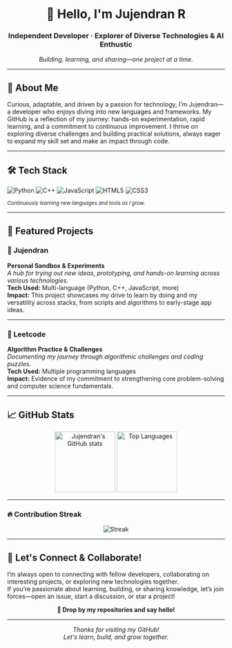 <!-- HERO SECTION -->
<div align="center">

# 👋 Hello, I'm **Jujendran R**  
### Independent Developer · Explorer of Diverse Technologies & AI Enthustic

*Building, learning, and sharing—one project at a time.*

</div>

---

## 🚀 About Me

Curious, adaptable, and driven by a passion for technology, I’m Jujendran—a developer who enjoys diving into new languages and frameworks. My GitHub is a reflection of my journey: hands-on experimentation, rapid learning, and a commitment to continuous improvement. I thrive on exploring diverse challenges and building practical solutions, always eager to expand my skill set and make an impact through code.

---

## 🛠️ Tech Stack

<div align="left">
  <img src="https://img.shields.io/badge/-Python-3776AB?style=flat-square&logo=python&logoColor=white" alt="Python"/>
  <img src="https://img.shields.io/badge/-C++-00599C?style=flat-square&logo=c%2B%2B&logoColor=white" alt="C++"/>
  <img src="https://img.shields.io/badge/-JavaScript-F7DF1E?style=flat-square&logo=javascript&logoColor=black" alt="JavaScript"/>
  <img src="https://img.shields.io/badge/-HTML5-E34F26?style=flat-square&logo=html5&logoColor=white" alt="HTML5"/>
  <img src="https://img.shields.io/badge/-CSS3-1572B6?style=flat-square&logo=css3&logoColor=white" alt="CSS3"/>
  <!-- Add/Remove badges to match ongoing stack exploration -->
</div>

<sub>*Continuously learning new languages and tools as I grow.*</sub>

---

## 🌟 Featured Projects

### 📂 Jujendran
**Personal Sandbox & Experiments**  
_A hub for trying out new ideas, prototyping, and hands-on learning across various technologies._  
**Tech Used:** Multi-language (Python, C++, JavaScript, more)  
**Impact:** This project showcases my drive to learn by doing and my versatility across stacks, from scripts and algorithms to early-stage app ideas.

---

### 📂 Leetcode
**Algorithm Practice & Challenges**  
_Documenting my journey through algorithmic challenges and coding puzzles._  
**Tech Used:** Multiple programming languages  
**Impact:** Evidence of my commitment to strengthening core problem-solving and computer science fundamentals.

---

## 📈 GitHub Stats

<div align="center">
  <img src="https://github-readme-stats.vercel.app/api?username=JUJENDRAN&show_icons=true&theme=radical&hide_title=true&hide_rank=true" alt="Jujendran's GitHub stats" height="140"/>
  <img src="https://github-readme-stats.vercel.app/api/top-langs/?username=JUJENDRAN&layout=compact&theme=radical&hide_title=true" alt="Top Languages" height="140"/>
</div>

---

### 🔥 Contribution Streak

<div align="center">

![Streak](https://github-readme-stats-fast.vercel.app/api/streak?username=JUJENDRAN&show_icons=true&theme=radical&v=1)

</div>


---

## 🤝 Let's Connect & Collaborate!

I’m always open to connecting with fellow developers, collaborating on interesting projects, or exploring new technologies together.  
If you’re passionate about learning, building, or sharing knowledge, let’s join forces—open an issue, start a discussion, or star a project!

<div align="center">
  <b>🚀 Drop by my repositories and say hello!</b>
</div>

---

<div align="center">

*Thanks for visiting my GitHub!  
Let's learn, build, and grow together.*

</div>
